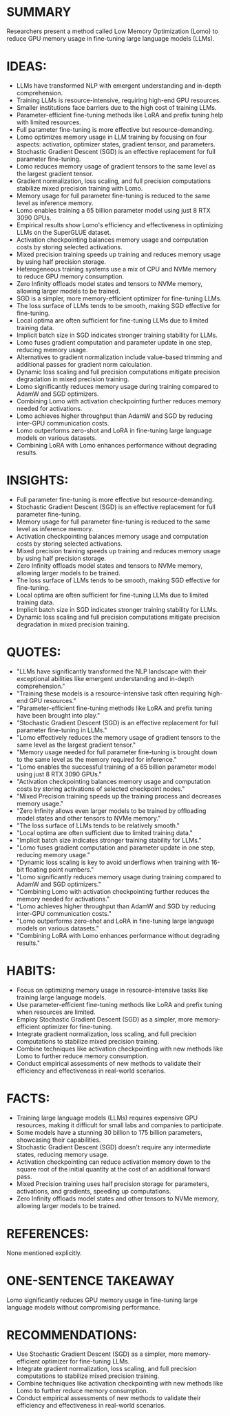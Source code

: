 # SUMMARY
Researchers present a method called Low Memory Optimization (Lomo) to reduce GPU memory usage in fine-tuning large language models (LLMs).

# IDEAS:
- LLMs have transformed NLP with emergent understanding and in-depth comprehension.
- Training LLMs is resource-intensive, requiring high-end GPU resources.
- Smaller institutions face barriers due to the high cost of training LLMs.
- Parameter-efficient fine-tuning methods like LoRA and prefix tuning help with limited resources.
- Full parameter fine-tuning is more effective but resource-demanding.
- Lomo optimizes memory usage in LLM training by focusing on four aspects: activation, optimizer states, gradient tensor, and parameters.
- Stochastic Gradient Descent (SGD) is an effective replacement for full parameter fine-tuning.
- Lomo reduces memory usage of gradient tensors to the same level as the largest gradient tensor.
- Gradient normalization, loss scaling, and full precision computations stabilize mixed precision training with Lomo.
- Memory usage for full parameter fine-tuning is reduced to the same level as inference memory.
- Lomo enables training a 65 billion parameter model using just 8 RTX 3090 GPUs.
- Empirical results show Lomo's efficiency and effectiveness in optimizing LLMs on the SuperGLUE dataset.
- Activation checkpointing balances memory usage and computation costs by storing selected activations.
- Mixed precision training speeds up training and reduces memory usage by using half precision storage.
- Heterogeneous training systems use a mix of CPU and NVMe memory to reduce GPU memory consumption.
- Zero Infinity offloads model states and tensors to NVMe memory, allowing larger models to be trained.
- SGD is a simpler, more memory-efficient optimizer for fine-tuning LLMs.
- The loss surface of LLMs tends to be smooth, making SGD effective for fine-tuning.
- Local optima are often sufficient for fine-tuning LLMs due to limited training data.
- Implicit batch size in SGD indicates stronger training stability for LLMs.
- Lomo fuses gradient computation and parameter update in one step, reducing memory usage.
- Alternatives to gradient normalization include value-based trimming and additional passes for gradient norm calculation.
- Dynamic loss scaling and full precision computations mitigate precision degradation in mixed precision training.
- Lomo significantly reduces memory usage during training compared to AdamW and SGD optimizers.
- Combining Lomo with activation checkpointing further reduces memory needed for activations.
- Lomo achieves higher throughput than AdamW and SGD by reducing inter-GPU communication costs.
- Lomo outperforms zero-shot and LoRA in fine-tuning large language models on various datasets.
- Combining LoRA with Lomo enhances performance without degrading results.

# INSIGHTS:
- Full parameter fine-tuning is more effective but resource-demanding.
- Stochastic Gradient Descent (SGD) is an effective replacement for full parameter fine-tuning.
- Memory usage for full parameter fine-tuning is reduced to the same level as inference memory.
- Activation checkpointing balances memory usage and computation costs by storing selected activations.
- Mixed precision training speeds up training and reduces memory usage by using half precision storage.
- Zero Infinity offloads model states and tensors to NVMe memory, allowing larger models to be trained.
- The loss surface of LLMs tends to be smooth, making SGD effective for fine-tuning.
- Local optima are often sufficient for fine-tuning LLMs due to limited training data.
- Implicit batch size in SGD indicates stronger training stability for LLMs.
- Dynamic loss scaling and full precision computations mitigate precision degradation in mixed precision training.

# QUOTES:
- "LLMs have significantly transformed the NLP landscape with their exceptional abilities like emergent understanding and in-depth comprehension."
- "Training these models is a resource-intensive task often requiring high-end GPU resources."
- "Parameter-efficient fine-tuning methods like LoRA and prefix tuning have been brought into play."
- "Stochastic Gradient Descent (SGD) is an effective replacement for full parameter fine-tuning in LLMs."
- "Lomo effectively reduces the memory usage of gradient tensors to the same level as the largest gradient tensor."
- "Memory usage needed for full parameter fine-tuning is brought down to the same level as the memory required for inference."
- "Lomo enables the successful training of a 65 billion parameter model using just 8 RTX 3090 GPUs."
- "Activation checkpointing balances memory usage and computation costs by storing activations of selected checkpoint nodes."
- "Mixed Precision training speeds up the training process and decreases memory usage."
- "Zero Infinity allows even larger models to be trained by offloading model states and other tensors to NVMe memory."
- "The loss surface of LLMs tends to be relatively smooth."
- "Local optima are often sufficient due to limited training data."
- "Implicit batch size indicates stronger training stability for LLMs."
- "Lomo fuses gradient computation and parameter update in one step, reducing memory usage."
- "Dynamic loss scaling is key to avoid underflows when training with 16-bit floating point numbers."
- "Lomo significantly reduces memory usage during training compared to AdamW and SGD optimizers."
- "Combining Lomo with activation checkpointing further reduces the memory needed for activations."
- "Lomo achieves higher throughput than AdamW and SGD by reducing inter-GPU communication costs."
- "Lomo outperforms zero-shot and LoRA in fine-tuning large language models on various datasets."
- "Combining LoRA with Lomo enhances performance without degrading results."

# HABITS:
- Focus on optimizing memory usage in resource-intensive tasks like training large language models.
- Use parameter-efficient fine-tuning methods like LoRA and prefix tuning when resources are limited.
- Employ Stochastic Gradient Descent (SGD) as a simpler, more memory-efficient optimizer for fine-tuning.
- Integrate gradient normalization, loss scaling, and full precision computations to stabilize mixed precision training.
- Combine techniques like activation checkpointing with new methods like Lomo to further reduce memory consumption.
- Conduct empirical assessments of new methods to validate their efficiency and effectiveness in real-world scenarios.

# FACTS:
- Training large language models (LLMs) requires expensive GPU resources, making it difficult for small labs and companies to participate.
- Some models have a stunning 30 billion to 175 billion parameters, showcasing their capabilities.
- Stochastic Gradient Descent (SGD) doesn't require any intermediate states, reducing memory usage.
- Activation checkpointing can reduce activation memory down to the square root of the initial quantity at the cost of an additional forward pass.
- Mixed Precision training uses half precision storage for parameters, activations, and gradients, speeding up computations.
- Zero Infinity offloads model states and other tensors to NVMe memory, allowing larger models to be trained.

# REFERENCES:
None mentioned explicitly.

# ONE-SENTENCE TAKEAWAY
Lomo significantly reduces GPU memory usage in fine-tuning large language models without compromising performance.

# RECOMMENDATIONS:
- Use Stochastic Gradient Descent (SGD) as a simpler, more memory-efficient optimizer for fine-tuning LLMs.
- Integrate gradient normalization, loss scaling, and full precision computations to stabilize mixed precision training.
- Combine techniques like activation checkpointing with new methods like Lomo to further reduce memory consumption.
- Conduct empirical assessments of new methods to validate their efficiency and effectiveness in real-world scenarios.